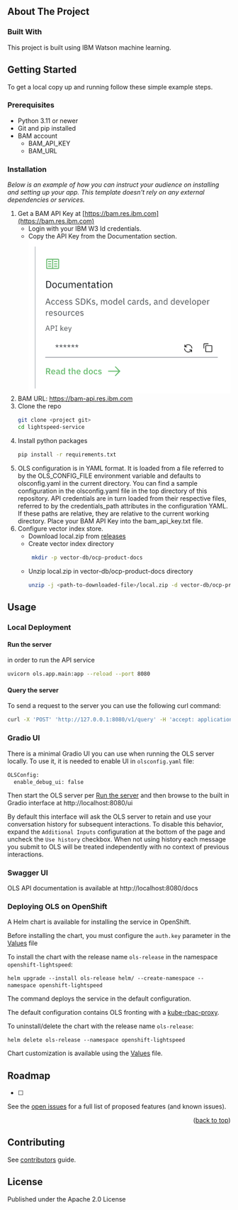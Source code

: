 
<!-- PROJECT LOGO -->



<!-- ABOUT THE PROJECT -->
## About The Project




### Built With

This project is built using IBM Watson machine learning.



<!-- GETTING STARTED -->
## Getting Started

To get a local copy up and running follow these simple example steps.

### Prerequisites


* Python 3.11 or newer
* Git and pip installed
* BAM account
    - BAM_API_KEY
    - BAM_URL

### Installation

_Below is an example of how you can instruct your audience on installing and setting up your app. This template doesn't rely on any external dependencies or services._

1. Get a BAM API Key at [https://bam.res.ibm.com](https://bam.res.ibm.com)
   * Login with your IBM W3 Id credentials.
   * Copy the API Key from the Documentation section.
     ![BAM API Key](docs/bam_api_key.png)
2. BAM URL: https://bam-api.res.ibm.com
3. Clone the repo
   ```sh
   git clone <project git>
   cd lightspeed-service
   ```
4. Install python packages
   ```sh
   pip install -r requirements.txt
   ```
5. OLS configuration is in YAML format. It is loaded from a file referred to by the OLS_CONFIG_FILE environment variable and defaults to olsconfig.yaml in the current directory. You can find
a sample configuration in the olsconfig.yaml file in the top directory of this repository.
API credentials are in turn loaded from their respective files, referred to by the credentials_path attributes in the configuration YAML. If these paths are relative, they are relative to the current working directory. Place your BAM API Key into the bam_api_key.txt file.
6. Configure vector index store.
   * Download local.zip from [releases](https://github.com/ilan-pinto/lightspeed-rag-documents/releases)
   * Create vector index directory
      ```sh
       mkdir -p vector-db/ocp-product-docs
      ```
   * Unzip local.zip in vector-db/ocp-product-docs directory
     ```sh
     unzip -j <path-to-downloaded-file>/local.zip -d vector-db/ocp-product-docs
     ```
<!-- USAGE EXAMPLES -->
## Usage

### Local Deployment

#### Run the server
in order to run the API service
```sh
uvicorn ols.app.main:app --reload --port 8080
```

#### Query the server

To send a request to the server you can use the following curl command:
```sh
curl -X 'POST' 'http://127.0.0.1:8080/v1/query' -H 'accept: application/json' -H 'Content-Type: application/json' -d '{"query": "write a deployment yaml for the mongodb image"}'
```

### Gradio UI

There is a minimal Gradio UI you can use when running the OLS server locally.  To use it, it is needed to enable UI in `olsconfig.yaml` file:

```
OLSConfig:
  enable_debug_ui: false
```

Then start the OLS server per [Run the server](#run-the-server) and then browse to the built in Gradio interface at http://localhost:8080/ui

By default this interface will ask the OLS server to retain and use your conversation history for subsequent interactions.  To disable this behavior, expand the `Additional Inputs` configuration at the bottom of the page and uncheck the `Use history` checkbox.  When not using history each message you submit to OLS will be treated independently with no context of previous interactions.

###  Swagger UI

OLS API documentation is available at http://localhost:8080/docs


### Deploying OLS on OpenShift

A Helm chart is available for installing the service in OpenShift.

Before installing the chart, you must configure the `auth.key` parameter in the [Values](helm/values.yaml) file

To install the chart with the release name `ols-release` in the namespace `openshift-lightspeed`:

```shell
helm upgrade --install ols-release helm/ --create-namespace --namespace openshift-lightspeed
```

The command deploys the service in the default configuration.

The default configuration contains OLS fronting with a [kube-rbac-proxy](https://github.com/brancz/kube-rbac-proxy).

To uninstall/delete the chart with the release name `ols-release`:

```shell
helm delete ols-release --namespace openshift-lightspeed
```

Chart customization is available using the [Values](helm/values.yaml) file.

<!-- ROADMAP -->
## Roadmap

- [ ]


See the [open issues](https://github.com/othneildrew/Best-README-Template/issues) for a full list of proposed features (and known issues).

<p align="right">(<a href="#readme-top">back to top</a>)</p>



<!-- CONTRIBUTING -->
## Contributing

See [contributors](CONTRIBUTING.md) guide.


<!-- LICENSE -->
## License
Published under the Apache 2.0 License
